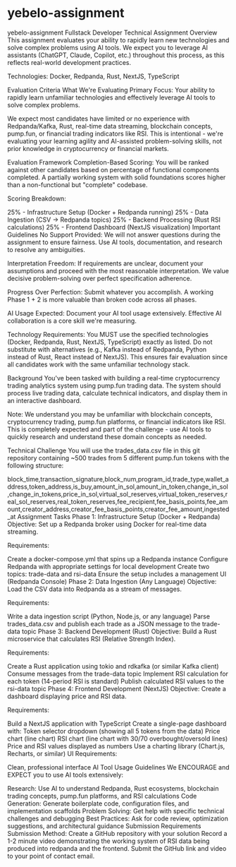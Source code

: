 # yebelo-assignment
yebelo-assignment
Fullstack Developer Technical Assignment
Overview
This assignment evaluates your ability to rapidly learn new technologies and solve complex problems using AI tools. We expect you to leverage AI assistants (ChatGPT, Claude, Copilot, etc.) throughout this process, as this reflects real-world development practices.

Technologies: Docker, Redpanda, Rust, NextJS, TypeScript

Evaluation Criteria
What We're Evaluating
Primary Focus: Your ability to rapidly learn unfamiliar technologies and effectively leverage AI tools to solve complex problems.

We expect most candidates have limited or no experience with Redpanda/Kafka, Rust, real-time data streaming, blockchain concepts, pump.fun, or financial trading indicators like RSI. This is intentional - we're evaluating your learning agility and AI-assisted problem-solving skills, not prior knowledge in cryptocurrency or financial markets.

Evaluation Framework
Completion-Based Scoring: You will be ranked against other candidates based on percentage of functional components completed. A partially working system with solid foundations scores higher than a non-functional but "complete" codebase.

Scoring Breakdown:

25% - Infrastructure Setup (Docker + Redpanda running)
25% - Data Ingestion (CSV → Redpanda topics)
25% - Backend Processing (Rust RSI calculations)
25% - Frontend Dashboard (NextJS visualization)
Important Guidelines
No Support Provided: We will not answer questions during the assignment to ensure fairness. Use AI tools, documentation, and research to resolve any ambiguities.

Interpretation Freedom: If requirements are unclear, document your assumptions and proceed with the most reasonable interpretation. We value decisive problem-solving over perfect specification adherence.

Progress Over Perfection: Submit whatever you accomplish. A working Phase 1 + 2 is more valuable than broken code across all phases.

AI Usage Expected: Document your AI tool usage extensively. Effective AI collaboration is a core skill we're measuring.

Technology Requirements: You MUST use the specified technologies (Docker, Redpanda, Rust, NextJS, TypeScript) exactly as listed. Do not substitute with alternatives (e.g., Kafka instead of Redpanda, Python instead of Rust, React instead of NextJS). This ensures fair evaluation since all candidates work with the same unfamiliar technology stack.

Background
You've been tasked with building a real-time cryptocurrency trading analytics system using pump.fun trading data. The system should process live trading data, calculate technical indicators, and display them in an interactive dashboard.

Note: We understand you may be unfamiliar with blockchain concepts, cryptocurrency trading, pump.fun platforms, or financial indicators like RSI. This is completely expected and part of the challenge - use AI tools to quickly research and understand these domain concepts as needed.

Technical Challenge
You will use the trades_data.csv file in this git repository containing ~500 trades from 5 different pump.fun tokens with the following structure:

block_time,transaction_signature,block_num,program_id,trade_type,wallet_address,token_address,is_buy,amount_in_sol,amount_in_token,change_in_sol,change_in_tokens,price_in_sol,virtual_sol_reserves,virtual_token_reserves,real_sol_reserves,real_token_reserves,fee_recipient,fee_basis_points,fee_amount,creator_address,creator_fee_basis_points,creator_fee_amount,ingested_at
Assignment Tasks
Phase 1: Infrastructure Setup (Docker + Redpanda)
Objective: Set up a Redpanda broker using Docker for real-time data streaming.

Requirements:

Create a docker-compose.yml that spins up a Redpanda instance
Configure Redpanda with appropriate settings for local development
Create two topics: trade-data and rsi-data
Ensure the setup includes a management UI (Redpanda Console)
Phase 2: Data Ingestion (Any Language)
Objective: Load the CSV data into Redpanda as a stream of messages.

Requirements:

Write a data ingestion script (Python, Node.js, or any language)
Parse trades_data.csv and publish each trade as a JSON message to the trade-data topic
Phase 3: Backend Development (Rust)
Objective: Build a Rust microservice that calculates RSI (Relative Strength Index).

Requirements:

Create a Rust application using tokio and rdkafka (or similar Kafka client)
Consume messages from the trade-data topic
Implement RSI calculation for each token (14-period RSI is standard)
Publish calculated RSI values to the rsi-data topic
Phase 4: Frontend Development (NextJS)
Objective: Create a dashboard displaying price and RSI data.

Requirements:

Build a NextJS application with TypeScript
Create a single-page dashboard with:
Token selector dropdown (showing all 5 tokens from the data)
Price chart (line chart)
RSI chart (line chart with 30/70 overbought/oversold lines)
Price and RSI values displayed as numbers
Use a charting library (Chart.js, Recharts, or similar)
UI Requirements:

Clean, professional interface
AI Tool Usage Guidelines
We ENCOURAGE and EXPECT you to use AI tools extensively:

Research: Use AI to understand Redpanda, Rust ecosystems, blockchain trading concepts, pump.fun platforms, and RSI calculations
Code Generation: Generate boilerplate code, configuration files, and implementation scaffolds
Problem Solving: Get help with specific technical challenges and debugging
Best Practices: Ask for code review, optimization suggestions, and architectural guidance
Submission Requirements
Submission Method:
Create a GitHub repository with your solution
Record a 1-2 minute video demonstrating the working system of RSI data being produced into redpanda and the frontend.
Submit the GitHub link and video to your point of contact email.
